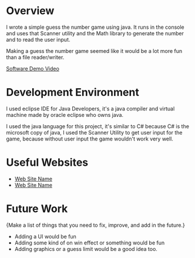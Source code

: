 # Overview

I wrote a simple guess the number game using java. It runs in the console and uses that Scanner utility and the Math library to generate the number and to read the user input.

Making a guess the number game seemed like it would be a lot more fun than a file reader/writer.

[Software Demo Video](http://youtube.link.goes.here)

# Development Environment

I used eclipse IDE for Java Developers, it's a java compiler and virtual machine made by oracle eclipse who owns java.

I used the java language for this project, it's similar to C# because C# is the microsoft copy of java, I used the Scanner Utility to get user input for the game, because without user input the game wouldn't work very well.

# Useful Websites

- [Web Site Name](https://stackoverflow.com/)
- [Web Site Name](https://docs.oracle.com/en/java/)

# Future Work

{Make a list of things that you need to fix, improve, and add in the future.}

- Adding a UI would be fun
- Adding some kind of on win effect or something would be fun
- Adding graphics or a guess limit would be a good idea too.